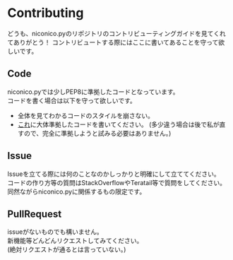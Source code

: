 # Contributing
どうも、niconico.pyのリポジトリのコントリビューティングガイドを見てくれてありがとう！
コントリビュートする際にはここに書いてあることを守って欲しいです。

## Code
niconico.pyでは少しPEP8に準拠したコードとなっています。  
コードを書く場合は以下を守って欲しいです。

* 全体を見てわかるコードのスタイルを崩さない。
* [これ](https://gist.github.com/tasuren/bf1fcce48f1e23a5c7e6abd503bdb3c1)に大体準拠したコードを書いてください。
  (多少違う場合は後で私が直すので、完全に準拠しようと試みる必要はありません。)

## Issue
Issueを立てる際には何のことなのかしっかりと明確にして立ててください。  
コードの作り方等の質問はStackOverflowやTeratail等で質問をしてください。  
同然ながらniconico.pyに関係するもの限定です。

## PullRequest
issueがないものでも構いません。  
新機能等どんどんリクエストしてみてください。  
(絶対リクエストが通るとは言っていない。)
